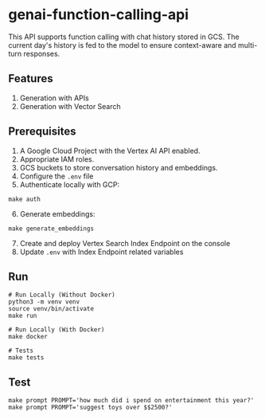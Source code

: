 # genai-function-calling-api

This API supports function calling with chat history stored in GCS. The current day's history is fed to the model to ensure context-aware and multi-turn responses.

## Features

1. Generation with APIs
2. Generation with Vector Search

## Prerequisites

1. A Google Cloud Project with the Vertex AI API enabled.
2. Appropriate IAM roles.
3. GCS buckets to store conversation history and embeddings.
4. Configure the `.env` file
5. Authenticate locally with GCP:

```
make auth
```

6. Generate embeddings:

```
make generate_embeddings
```

7. Create and deploy Vertex Search Index Endpoint on the console
8. Update `.env` with Index Endpoint related variables

## Run

```
# Run Locally (Without Docker)
python3 -m venv venv
source venv/bin/activate
make run

# Run Locally (With Docker)
make docker

# Tests
make tests

```

## Test

```
make prompt PROMPT='how much did i spend on entertainment this year?'
make prompt PROMPT='suggest toys over $$2500?'

```
